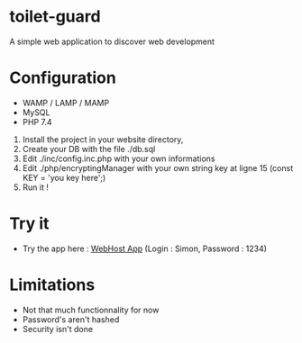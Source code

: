# toilet-guard
A simple web application to discover web development

# Configuration
* WAMP / LAMP / MAMP
* MySQL
* PHP 7.4

1. Install the project in your website directory, 
2. Create your DB with the file ./db.sql
3. Edit ./inc/config.inc.php with your own informations
4. Edit ./php/encryptingManager with your own string key at ligne 15 (const KEY = 'you key here';)
5. Run it !

# Try it
* Try the app here : [WebHost App](https://bit.ly/2GQqgfG) (Login : Simon, Password : 1234)

# Limitations
* Not that much functionnality for now
* Password's aren't hashed
* Security isn't done
